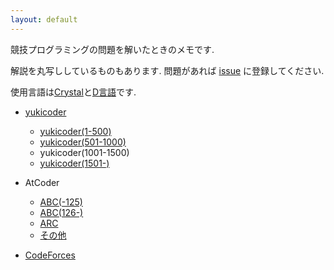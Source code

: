```yaml
---
layout: default
---
```

競技プログラミングの問題を解いたときのメモです.

解説を丸写ししているものもあります. 問題があれば [issue](https://github.com/te-sh/procon2/issues) に登録してください.

使用言語は[Crystal](https://ja.crystal-lang.org/)と[D言語](https://dlang.org)です.

* [yukicoder](yukicoder.html)
  * [yukicoder(1-500)](yuk/yuk01.html)
  * [yukicoder(501-1000)](yuk/yuk02.html)
  * yukicoder(1001-1500)
  * [yukicoder(1501-)](yuk/yuk04.html)

* AtCoder
  * [ABC(-125)](atc/abc01.html)
  * [ABC(126-)](atc/abc02.html)
  * [ARC](atc/arc.html)
  * [その他](atc/other.html)
* [CodeForces](codeforces.html)
